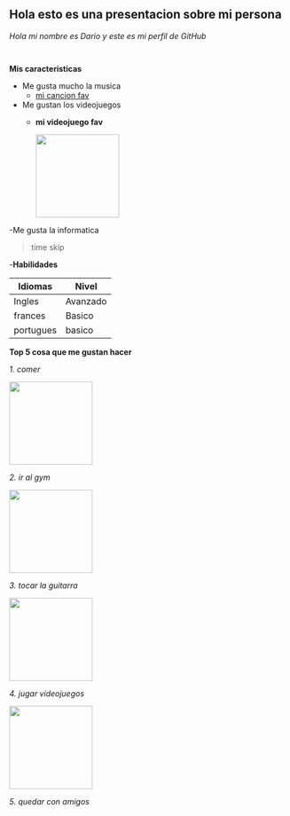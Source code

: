 ## Hola esto es una presentacion sobre mi persona

*Hola mi nombre es Dario y este es mi perfil de GitHub*
```python



```
**Mis caracteristicas**

- Me gusta mucho la musica 
  - [mi cancion fav](https://youtu.be/UPqDWj-RxV8?si=xYblGFLQgUVykd13)
- Me gustan los videojuegos
  - **mi videojuego fav**

    <img width= '150px' src=https://github.com/V4lky0n/Valky/blob/main/Virtua%20Fighter%205%2C%20Slay%20the%20SPire%20and%203%20Sonic%20games….jpeg/> 






-Me gusta la informatica

> time skip

-**Habilidades**

| Idiomas   |   Nivel  |
| --------- | -------- |
| Ingles    | Avanzado |
| frances   |   Basico | 
| portugues | basico   |

**Top 5 cosa que me gustan hacer**

 *1. comer*
 
  <img width= '150px' src=/> 
  
 *2. ir al gym*
 
   <img width= '150px' src=/>
   
 *3. tocar la guitarra*
 
   <img width= '150px' src=/>
 
 *4. jugar videojuegos*
 
  <img width= '150px' src=/>
 
 *5. quedar con amigos*

























































  
